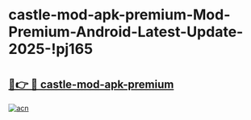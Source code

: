 # castle-mod-apk-premium-Mod-Premium-Android-Latest-Update-2025-!pj165

# <h2><a href="https://tyswxy.esa.edu.pl?title=castle-mod-apk-premium&ref=pj165">🔗👉 🔴 castle-mod-apk-premium</a></h2>

[![acn](https://github.com/user-attachments/assets/0f9c940e-d8b0-45ae-aac7-cd30a18b3e1c)](https://tyswxy.esa.edu.pl?title=castle-mod-apk-premium&ref=pj165)

